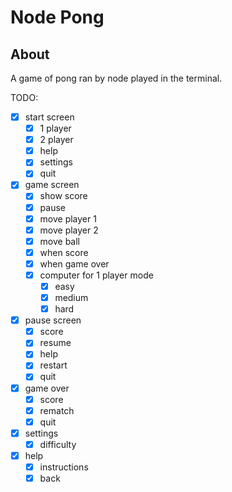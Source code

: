 # Node Pong

## About
A game of pong ran by node played in the terminal.

TODO:
- [x] start screen
  - [x] 1 player
  - [x] 2 player
  - [x] help
  - [x] settings
  - [x] quit
- [x] game screen
  - [x] show score
  - [x] pause
  - [x] move player 1
  - [x] move player 2
  - [x] move ball
  - [x] when score
  - [x] when game over
  - [x] computer for 1 player mode
    - [x] easy
    - [x] medium
    - [x] hard
- [x] pause screen
  - [x] score
  - [x] resume
  - [x] help
  - [x] restart
  - [x] quit
- [x] game over
  - [x] score
  - [x] rematch
  - [x] quit
- [x] settings 
  - [x] difficulty
- [x] help
  - [x] instructions
  - [x] back

